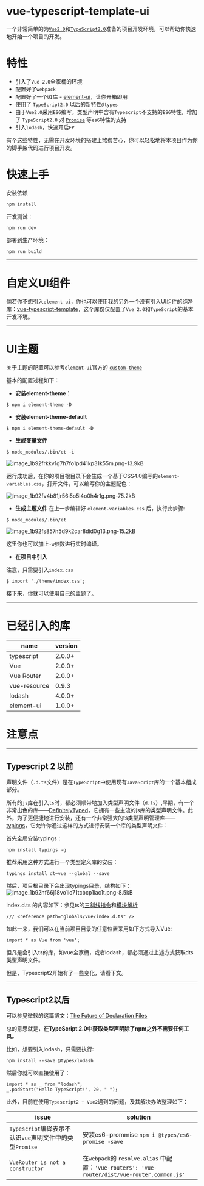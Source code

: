 # vue-typescript-template-ui

一个非常简单的为[`Vue2.0`][1]和[`TypeScript2.0`][2]准备的项目开发环境，可以帮助你快速地开始一个项目的开发。

# 特性

- 引入了`Vue 2.0`全家桶的环境
- 配置好了`webpack`
- 配置好了一个`UI`库 - [element-ui][3]，让你开箱即用
- 使用了 `TypeScript2.0` 以后的新特性`@types`
- 由于`Vue2.0`采用`ES6`编写，类型声明中含有`Typescript`不支持的`ES6`特性，增加了 `TypeScript2.0` 对 [`Promise`][4] 等`es6`特性的支持
- 引入`lodash`，快速开启`FP`

有个这些特性，无需在开发环境的搭建上煞费苦心，你可以轻松地将本项目作为你的脚手架代码进行项目开发。

# 快速上手

安装依赖
```
npm install
```
开发测试：
```
npm run dev
```
部署到生产环境：
```
npm run build
```

---

# 自定义UI组件

倘若你不想引入`element-ui`，你也可以使用我的另外一个没有引入UI组件的纯净库：[vue-typescript-template][5]，这个库仅仅配置了`Vue 2.0`和`TypeScript`的基本开发环境。

---

# UI主题

关于主题的配置可以参考`element-ui`官方的 [`custom-theme`][6]

基本的配置过程如下：

- **安装element-theme**：
```
$ npm i element-theme -D
```

- **安装element-theme-default**
```
$ npm i element-theme-default -D 
```

- **生成变量文件**

```
$ node_modules/.bin/et -i
```
![image_1b92frkkv1g7h7fo1pd41kp31k55m.png-13.9kB][7]

运行成功后，在你的项目根目录下会生成一个基于CSS4.0编写的`element-variables.css`，打开文件，可以编写你的主题配色：

![image_1b92fv4b81jr56i5o5l4o0h4r1g.png-75.2kB][8]


- **生成主题文件**
在上一步编辑好 `element-variables.css` 后，执行此步骤:
```
$ node_modules/.bin/et
```

![image_1b92fs857n5d9k2car8did0g13.png-15.2kB][9]

这里你也可以加上`-w`参数进行实时编译。

- **在项目中引入**

注意，只需要引入`index.css`
```
$ import './theme/index.css';
```

接下来，你就可以使用自己的主题了。

---

# 已经引入的库

name | version
--- | ---
typescript | 2.0.0+
Vue | 2.0.0+
Vue Router | 2.0.0+
vue-resource | 0.9.3
lodash | 4.0.0+
element-ui | 1.0.0+


# 注意点

---

## Typescript 2 以前

声明文件（`.d.ts`文件）是在`TypeScript`中使用现有`JavaScript`库的一个基本组成部分。

所有的`js`库在引入`ts`时，都必须顺带地加入类型声明文件（`d.ts`）,早期，有一个非常出色的库——[DefinitelyTyped][10]，它拥有一些主流的js库的类型声明文件。此外，为了更便捷地进行安装，还有一个非常强大的ts类型声明管理库——[typings][11]，它允许你通过这样的方式进行安装一个库的类型声明文件：

首先全局安装typings：
```
npm install typings -g
```
推荐采用这种方式进行一个类型定义库的安装：
```
typings install dt~vue --global --save
```
然后，项目根目录下会出现typings目录，结构如下：
![image_1b92hf66j18vo1ic71tcbcp1iac1t.png-8.5kB][12]

index.d.ts 的内容如下：参见ts的[三斜线指令][13]和[模块解析][14]
```
/// <reference path="globals/vue/index.d.ts" />
```

如此一来，我们可以在当前项目目录的任意位置采用如下方式导入Vue:

```
import * as Vue from 'vue';
```

但凡是会引入ts的库，如vue全家桶，或者lodash，都必须通过上述方式获取dts类型声明文件。

但是，Typescript2开始有了一些变化，请看下文。

---

## Typescript2以后

可以参见微软的这篇博文：[The Future of Declaration Files][15]

总的意思就是，**在TypeScript 2.0中获取类型声明除了npm之外不需要任何工具。**

比如，想要引入lodash，只需要执行:

```
npm install --save @types/lodash
```

然后你就可以直接使用了：

```
import * as _ from "lodash";
_.padStart("Hello TypeScript!", 20, " ");
```

此外，目前在使用`Typescript2 + Vue2`遇到的问题，及其解决办法整理如下：

issue | solution
--- | ---
`Typescript`编译表示不认识`vue`声明文件中的类型`Promise` | 安装es6-prommise `npm i @types/es6-promise -save`
`VueRouter is not a constructor` | 在`webpack`的 `resolve.alias` 中配置：`'vue-router$': 'vue-router/dist/vue-router.common.js'`

  [1]: https://github.com/vuejs/vue
  [2]: https://github.com/Microsoft/TypeScript
  [3]: https://github.com/ElemeFE/element
  [4]: https://github.com/stefanpenner/es6-promise
  [5]: https://github.com/toxichl/vue-typescript-template
  [6]: http://element.eleme.io/#/en-US/component/custom-theme
  [7]: http://static.zybuluo.com/a472590061/jg8g8a6392ppmohabnoh7qii/image_1b92frkkv1g7h7fo1pd41kp31k55m.png
  [8]: http://static.zybuluo.com/a472590061/6oweqbrqjvfm221l3b64ny81/image_1b92fv4b81jr56i5o5l4o0h4r1g.png
  [9]: http://static.zybuluo.com/a472590061/64vc46bkcp3yaayxf6oimqtw/image_1b92fs857n5d9k2car8did0g13.png
  [10]: https://github.com/DefinitelyTyped/DefinitelyTyped
  [11]: https://github.com/typings/typings
  [12]: http://static.zybuluo.com/a472590061/crvbo8k38quhhywmn1j8pcz9/image_1b92hf66j18vo1ic71tcbcp1iac1t.png
  [13]: https://www.tslang.cn/docs/handbook/triple-slash-directives.html
  [14]: https://www.tslang.cn/docs/handbook/module-resolution.html
  [15]: https://blogs.msdn.microsoft.com/typescript/2016/06/15/the-future-of-declaration-files/